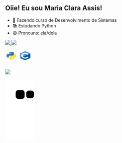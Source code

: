 ## Oiie! Eu sou Maria Clara Assis!

- 🔭 Fazendo curso de Desenvolvimento de Sistemas
- 📚 Estudando Python
- 😄 Pronouns: ela/dela

<div>
  <a href="https://github.com/MariaAssis21">
        <img height="180px" src="https://github-readme-stats.vercel.app/api?username=MariaAssis21&show_icons=false&theme=radical&include_all_commits=true&count_private=true"/>
    <img height="180px" src="https://github-readme-stats.vercel.app/api/top-langs/?username=MariaAssis21&layout=compact&langs_count=16&theme=radical"/>
  </a>
</div>
<div style="display: inline_block"><br>
  <img align="center" alt="Maria-Python" height="30" width="40" src="https://raw.githubusercontent.com/devicons/devicon/master/icons/python/python-original.svg">
  <img align="center" alt="Maria-C" height="30" width="40" src="https://raw.githubusercontent.com/devicons/devicon/master/icons/c/c-original.svg">
</div>

##

<div> 
  <a href = "mailto:mariaassis.dev@gmail.com"><img src="https://img.shields.io/badge/-Gmail-%23333?style=for-the-badge&logo=gmail&logoColor=white" target="_blank">
  </a>  
</div>

![Snake animation](https://github.com/MariaAssis21/MariaAssis21/blob/output/github-contribution-grid-snake.svg)
